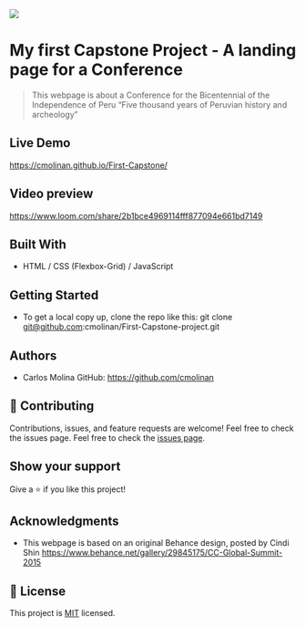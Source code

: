 ![](https://img.shields.io/badge/Microverse-blueviolet)

# My first Capstone Project - A landing page for a Conference

> This webpage is about a Conference for the Bicentennial of the Independence of Peru
  “Five thousand years of Peruvian history and archeology” 

## Live Demo

https://cmolinan.github.io/First-Capstone/

## Video preview

https://www.loom.com/share/2b1bce4969114fff877094e661bd7149

## Built With

- HTML / CSS (Flexbox-Grid) / JavaScript

## Getting Started

- To get a local copy up, clone the repo like this: 
   git clone git@github.com:cmolinan/First-Capstone-project.git

## Authors
- Carlos Molina
  GitHub: https://github.com/cmolinan

## 🤝 Contributing

Contributions, issues, and feature requests are welcome!
Feel free to check the issues page.
Feel free to check the [issues page](../../issues/).

## Show your support

Give a ⭐️ if you like this project!

## Acknowledgments 

- This webpage is based on an original Behance design, posted by Cindi Shin
  https://www.behance.net/gallery/29845175/CC-Global-Summit-2015


## 📝 License

This project is [MIT](./MIT.md) licensed.

 